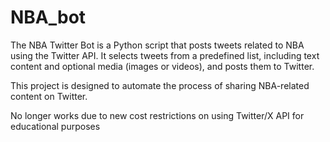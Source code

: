 # NBA_bot
The NBA Twitter Bot is a Python script that posts tweets related to NBA using the Twitter API. It selects tweets from a predefined list, including text content and optional media (images or videos), and posts them to Twitter. 

This project is designed to automate the process of sharing NBA-related content on Twitter.

No longer works due to new cost restrictions on using Twitter/X API for educational purposes
